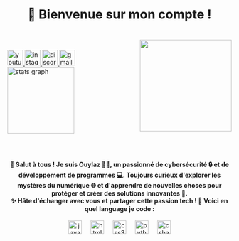 <h1 align="center">👋 Bienvenue sur mon compte !</h1>

###

<br clear="both">

<img align="right" height="206" src="https://cdn.discordapp.com/avatars/1147893322392805487/a7cbee5fd5deb0355a917d2f8c6c4a30.webp?size=1024"  />


###

<div align="left">
  <a href="https://youtube.com/ouylazoff" target="_blank">
    <img src="https://img.shields.io/static/v1?message=Youtube&logo=youtube&label=&color=FF0000&logoColor=white&labelColor=&style=for-the-badge" height="35" alt="youtube logo"  />
  </a>
  <a href="https://instagram.com/loukas.crly" target="_blank">
    <img src="https://img.shields.io/static/v1?message=Instagram&logo=instagram&label=&color=E4405F&logoColor=white&labelColor=&style=for-the-badge" height="35" alt="instagram logo"  />
  </a>
  <a href="https://discord.gg/ES7trRZa5g" target="_blank">
    <img src="https://img.shields.io/static/v1?message=Discord&logo=discord&label=&color=7289DA&logoColor=white&labelColor=&style=for-the-badge" height="35" alt="discord logo"  />
  </a>
  <a href="mailto:lazcarly4@gmail.com" target="_blank">
    <img src="https://img.shields.io/static/v1?message=Gmail&logo=gmail&label=&color=D14836&logoColor=white&labelColor=&style=for-the-badge" height="35" alt="gmail logo"  />
  </a>
</div>

<div align="left">
  <img src="https://github-readme-stats.vercel.app/api?username=ouylaz&hide_title=false&hide_rank=false&show_icons=true&include_all_commits=true&count_private=true&disable_animations=false&theme=dracula&locale=fr&hide_border=false&order=1" height="150" alt="stats graph"  />
</div>

###

<br clear="both">

<h4 align="center">👋 Salut à tous ! Je suis Ouylaz 🧑‍💻, un passionné de cybersécurité 🔒 et de développement de programmes 💻. Toujours curieux d'explorer les mystères du numérique 🌐 et d'apprendre de nouvelles choses pour protéger et créer des solutions innovantes 🚀.<br>✨ Hâte d'échanger avec vous et partager cette passion tech ! 🤝 Voici en quel language je code :</h4>

<div align="center">
  <img src="https://cdn.jsdelivr.net/gh/devicons/devicon/icons/javascript/javascript-plain.svg" height="30" alt="javascript logo"  />
  <img width="12" />
  <img src="https://cdn.jsdelivr.net/gh/devicons/devicon/icons/html5/html5-original.svg" height="30" alt="html5 logo"  />
  <img width="12" />
  <img src="https://cdn.jsdelivr.net/gh/devicons/devicon/icons/css3/css3-original.svg" height="30" alt="css3 logo"  />
  <img width="12" />
  <img src="https://cdn.jsdelivr.net/gh/devicons/devicon/icons/python/python-original.svg" height="30" alt="python logo"  />
  <img width="12" />
  <img src="https://cdn.jsdelivr.net/gh/devicons/devicon/icons/csharp/csharp-original.svg" height="30" alt="csharp logo"  />
</div>

###
